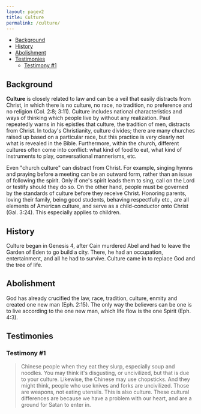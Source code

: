 ```yaml
---
layout: pagev2
title: Culture
permalink: /culture/
---
```

- [Background](#background)
- [History](#history)
- [Abolishment](#abolishment)
- [Testimonies](#testimonies)
  - [Testimony #1](#testimony-1)

## Background

**Culture** is closely related to law and can be a veil that easily distracts from Christ, in which there is no culture, no race, no tradition, no preference and no religion (Col. 2:8; 3:11). Culture includes national characteristics and ways of thinking which people live by without any realization. Paul repeatedly warns in his epistles that culture, the tradition of men, distracts from Christ. In today's Christianity, culture divides; there are many churches raised up based on a particular race, but this practice is very clearly not what is revealed in the Bible. Furthermore, within the church, different cultures often come into conflict: what kind of food to eat, what kind of instruments to play, conversational mannerisms, etc.

Even "church culture" can distract from Christ. For example, singing hymns and praying before a meeting can be an outward form, rather than an issue of following the spirit. Only if one's spirit leads them to sing, call on the Lord or testify should they do so. On the other hand, people must be governed by the standards of culture before they receive Christ. Honoring parents, loving their family, being good students, behaving respectfully etc., are all elements of American culture, and serve as a child-conductor onto Christ (Gal. 3:24). This especially applies to children.

## History

Culture began in Genesis 4, after Cain murdered Abel and had to leave the Garden of Eden to go build a city. There, he had an occupation, entertainment, and all he had to survive. Culture came in to replace God and the tree of life.

## Abolishment

God has already crucified the law, race, tradition, culture, enmity and created one new man (Eph. 2:15). The only way the believers can be one is to live according to the one new man, which life flow is the one Spirit (Eph. 4:3).

## Testimonies

### Testimony #1

>Chinese people when they eat they slurp, especially soup and noodles. You may think it's disgusting, or uncivilized, but that is due to your culture. Likewise, the Chinese may use chopsticks. And they might think, people who use knives and forks are uncivilized. Those are weapons, not eating utensils. This is also culture. These cultural differences are because we have a problem with our heart, and are a ground for Satan to enter in.